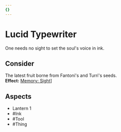 ```yaml
---
{}
---
```

# Lucid Typewriter
One needs no sight to set the soul's voice in ink.
## Consider
The latest fruit borne from Fantoni's and Turri's seeds.<br>**Effect:** [Memory: Sight](https://uadaf.theevilroot.xyz/rowenarium/element/mem.sight)]
## Aspects
- Lantern 1
- #Ink
- #Tool 
- #Thing